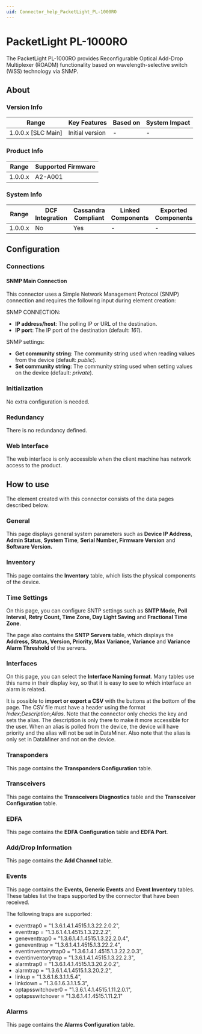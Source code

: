 ```yaml
---
uid: Connector_help_PacketLight_PL-1000RO
---
```


# PacketLight PL-1000RO

The PacketLight PL-1000RO provides Reconfigurable Optical Add-Drop Multiplexer (ROADM) functionality based on wavelength-selective switch (WSS) technology via SNMP.

## About

### Version Info

| Range                | Key Features     | Based on     | System Impact     |
|----------------------|------------------|--------------|-------------------|
| 1.0.0.x \[SLC Main\] | Initial version  | \-           | \-                |

### Product Info

| Range     | Supported Firmware     |
|-----------|------------------------|
| 1.0.0.x   | A2-A001                |

### System Info

| Range     | DCF Integration     | Cassandra Compliant     | Linked Components     | Exported Components     |
|-----------|---------------------|-------------------------|-----------------------|-------------------------|
| 1.0.0.x   | No                  | Yes                     | \-                    | \-                      |

## Configuration

### Connections

#### SNMP Main Connection

This connector uses a Simple Network Management Protocol (SNMP) connection and requires the following input during element creation:

SNMP CONNECTION:

- **IP address/host**: The polling IP or URL of the destination.
- **IP port**: The IP port of the destination (default: *161*).

SNMP settings:

- **Get community string**: The community string used when reading values from the device (default: *public*).
- **Set community string**: The community string used when setting values on the device (default: *private*).

### Initialization

No extra configuration is needed.

### Redundancy

There is no redundancy defined.

### Web Interface

The web interface is only accessible when the client machine has network access to the product.

## How to use

The element created with this connector consists of the data pages described below.

### General

This page displays general system parameters such as **Device IP Address**, **Admin Status**, **System Time**, **Serial Number, Firmware Version** and **Software Version.**

### Inventory

This page contains the **Inventory** table, which lists the physical components of the device.

### Time Settings

On this page, you can configure SNTP settings such as **SNTP Mode, Poll Interval, Retry Count, Time Zone, Day Light Saving** and **Fractional Time Zone**.

The page also contains the **SNTP Servers** table, which displays the **Address, Status, Version, Priority, Max Variance, Variance** and **Variance Alarm Threshold** of the servers.

### Interfaces

On this page, you can select the **Interface Naming format**. Many tables use this name in their display key, so that it is easy to see to which interface an alarm is related.

It is possible to **import or export a CSV** with the buttons at the bottom of the page. The CSV file must have a header using the format *Index;Description;Alias*.
Note that the connector only checks the key and sets the alias. The description is only there to make it more accessible for the user. When an alias is polled from the device, the device will have priority and the alias will not be set in DataMiner. Also note that the alias is only set in DataMiner and not on the device.

### Transponders

This page contains the **Transponders Configuration** table.

### Transceivers

This page contains the **Transceivers Diagnostics** table and the **Transceiver Configuration** table.

### EDFA

This page contains the **EDFA** **Configuration** table and **EDFA Port**.

### Add/Drop Information

This page contains the **Add Channel** table.

### Events

This page contains the **Events, Generic Events** and **Event Inventory** tables. These tables list the traps supported by the connector that have been received.

The following traps are supported:

- eventtrap0 = "1.3.6.1.4.1.4515.1.3.22.2.0.2",
- eventtrap = "1.3.6.1.4.1.4515.1.3.22.2.2",
- geneventtrap0 = "1.3.6.1.4.1.4515.1.3.22.2.0.4",
- geneventtrap = "1.3.6.1.4.1.4515.1.3.22.2.4",
- eventinventorytrap0 = "1.3.6.1.4.1.4515.1.3.22.2.0.3",
- eventinventorytrap = "1.3.6.1.4.1.4515.1.3.22.2.3",
- alarmtrap0 = "1.3.6.1.4.1.4515.1.3.20.2.0.2",
- alarmtrap = "1.3.6.1.4.1.4515.1.3.20.2.2",
- linkup = "1.3.6.1.6.3.1.1.5.4",
- linkdown = "1.3.6.1.6.3.1.1.5.3",
- optapsswitchover0 = "1.3.6.1.4.1.4515.1.11.2.0.1",
- optapsswitchover = "1.3.6.1.4.1.4515.1.11.2.1"

### Alarms

This page contains the **Alarms Configuration** table.
